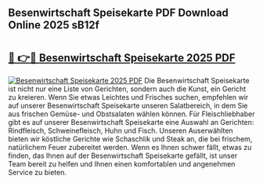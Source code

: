## Besenwirtschaft Speisekarte PDF Download Online 2025 sB12f

# <h2><a href="http://gc7t89b.nevu.top/?p=Besenwirtschaft+Speisekarte">🔗 👉🔴 Besenwirtschaft Speisekarte 2025 PDF</a></h2>

[![Besenwirtschaft Speisekarte 2025 PDF](https://i.imgur.com/dBaPXMq.png)](http://gc7t89b.nevu.top/?p=Besenwirtschaft+Speisekarte)
Die Besenwirtschaft Speisekarte ist nicht nur eine Liste von Gerichten, sondern auch die Kunst, ein Gericht zu kreieren. Wenn Sie etwas Leichtes und Frisches suchen, empfehlen wir auf unserer Besenwirtschaft Speisekarte unseren Salatbereich, in dem Sie aus frischen Gemüse- und Obstsalaten wählen können. Für Fleischliebhaber gibt es auf unserer Besenwirtschaft Speisekarte eine Auswahl an Gerichten: Rindfleisch, Schweinefleisch, Huhn und Fisch. Unseren Auserwählten bieten wir köstliche Gerichte wie Schaschlik und Steak an, die bei frischem, natürlichem Feuer zubereitet werden. Wenn es Ihnen schwer fällt, etwas zu finden, das Ihnen auf der Besenwirtschaft Speisekarte gefällt, ist unser Team bereit zu helfen und Ihnen einen komfortablen und angenehmen Service zu bieten.
